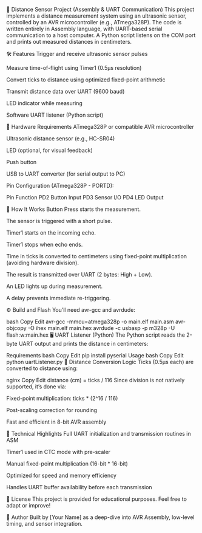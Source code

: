📏 Distance Sensor Project (Assembly & UART Communication)
This project implements a distance measurement system using an ultrasonic sensor, controlled by an AVR microcontroller (e.g., ATmega328P). The code is written entirely in Assembly language, with UART-based serial communication to a host computer. A Python script listens on the COM port and prints out measured distances in centimeters.

🛠️ Features
Trigger and receive ultrasonic sensor pulses

Measure time-of-flight using Timer1 (0.5µs resolution)

Convert ticks to distance using optimized fixed-point arithmetic

Transmit distance data over UART (9600 baud)

LED indicator while measuring

Software UART listener (Python script)

🔧 Hardware Requirements
ATmega328P or compatible AVR microcontroller

Ultrasonic distance sensor (e.g., HC-SR04)

LED (optional, for visual feedback)

Push button

USB to UART converter (for serial output to PC)

Pin Configuration (ATmega328P - PORTD):

Pin	Function
PD2	Button Input
PD3	Sensor I/O
PD4	LED Output

🚀 How It Works
Button Press starts the measurement.

The sensor is triggered with a short pulse.

Timer1 starts on the incoming echo.

Timer1 stops when echo ends.

Time in ticks is converted to centimeters using fixed-point multiplication (avoiding hardware division).

The result is transmitted over UART (2 bytes: High + Low).

An LED lights up during measurement.

A delay prevents immediate re-triggering.

⚙️ Build and Flash
You’ll need avr-gcc and avrdude:

bash
Copy
Edit
avr-gcc -mmcu=atmega328p -o main.elf main.asm
avr-objcopy -O ihex main.elf main.hex
avrdude -c usbasp -p m328p -U flash:w:main.hex
🖥️ UART Listener (Python)
The Python script reads the 2-byte UART output and prints the distance in centimeters:

Requirements
bash
Copy
Edit
pip install pyserial
Usage
bash
Copy
Edit
python uartListener.py
📐 Distance Conversion Logic
Ticks (0.5µs each) are converted to distance using:

nginx
Copy
Edit
distance (cm) = ticks / 116
Since division is not natively supported, it’s done via:

Fixed-point multiplication: ticks * (2^16 / 116)

Post-scaling correction for rounding

Fast and efficient in 8-bit AVR assembly

🧠 Technical Highlights
Full UART initialization and transmission routines in ASM

Timer1 used in CTC mode with pre-scaler

Manual fixed-point multiplication (16-bit * 16-bit)

Optimized for speed and memory efficiency

Handles UART buffer availability before each transmission

📝 License
This project is provided for educational purposes. Feel free to adapt or improve!

👤 Author
Built by [Your Name] as a deep-dive into AVR Assembly, low-level timing, and sensor integration.
